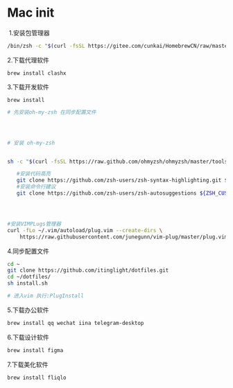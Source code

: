 # Mac init

​	1.安装包管理器

```bash
/bin/zsh -c "$(curl -fsSL https://gitee.com/cunkai/HomebrewCN/raw/master/Homebrew.sh)"
```

 2.下载代理软件

```
brew install clashx
```

3.下载开发软件

```
brew install 
```

```bash
# 先安装oh-my-zsh 在同步配置文件




# 安装 oh-my-zsh


sh -c "$(curl -fsSL https://raw.github.com/ohmyzsh/ohmyzsh/master/tools/install.sh)"

   #安装代码高亮
   git clone https://github.com/zsh-users/zsh-syntax-highlighting.git ${ZSH_CUSTOM:-~/.oh-my-zsh/custom}/plugins/zsh-syntax-highlighting
   #安装命令行建议
   git clone https://github.com/zsh-users/zsh-autosuggestions ${ZSH_CUSTOM:-~/.oh-my-zsh/custom}/plugins/zsh-autosuggestions




#安装VIMPLugs管理器
curl -fLo ~/.vim/autoload/plug.vim --create-dirs \
    https://raw.githubusercontent.com/junegunn/vim-plug/master/plug.vim


```

4.同步配置文件

```bash
cd ~
git clone https://github.com/itinglight/dotfiles.git
cd ~/dotfiles/
sh install.sh

# 进入vim 执行:PlugInstall
```

5.下载办公软件

```bash
brew install qq wechat iina telegram-desktop 
```

6.下载设计软件

```bash
brew install figma
```

7.下载美化软件

```bash
brew install fliqlo
```

